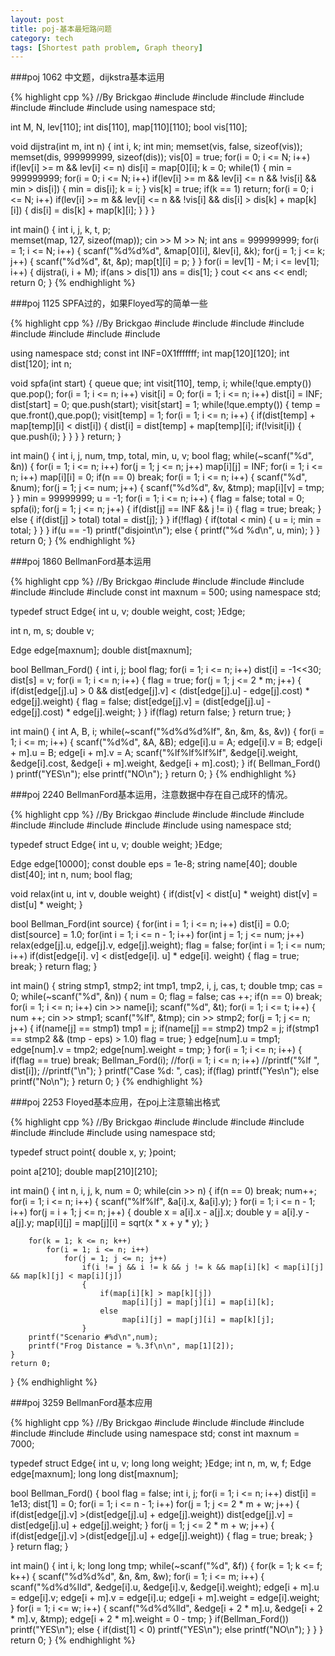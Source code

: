 ```yaml
---
layout: post
title: poj-基本最短路问题
category: tech
tags: [Shortest path problem, Graph theory]
---
```

###poj 1062
中文题，dijkstra基本运用

{% highlight cpp %}
//By Brickgao
#include <iostream>
#include <cstdio>
#include <cstring>
#include <cmath>
#include <cstdlib>
#include <algorithm>
#include <vector>
using namespace std;

int M, N, lev[110];
int dis[110], map[110][110];
bool vis[110];

void dijstra(int m, int n)
{
    int i, k;
    int min;
    memset(vis, false, sizeof(vis));
    memset(dis, 999999999, sizeof(dis));
    vis[0] = true;
    for(i = 0; i <= N; i++)
        if(lev[i] >= m && lev[i] <= n)
            dis[i] = map[0][i];
    k = 0;
    while(1)
    {
        min = 999999999;
        for(i = 0; i <= N; i++)
            if(lev[i] >= m && lev[i] <= n && !vis[i] && min > dis[i])
            {
                min = dis[i];
                k = i;
            }
        vis[k] = true;
        if(k == 1)
            return;
        for(i = 0; i <= N; i++)
            if(lev[i] >= m && lev[i] <= n && !vis[i] && dis[i] > dis[k] + map[k][i])
            {
                dis[i] = dis[k] + map[k][i];
            }
    }
}

int main()
{
    int i, j, k, t, p;                                                                                                                                          
    memset(map, 127, sizeof(map));
    cin >> M >> N;
    int ans = 999999999;
    for(i = 1; i <= N; i++)
    {
        scanf("%d%d%d", &map[0][i], &lev[i], &k);
        for(j = 1; j <= k; j++)
        {
            scanf("%d%d", &t, &p);
            map[t][i] = p;
        }
    }
    for(i = lev[1] - M; i <= lev[1]; i++)
    {
        dijstra(i, i + M);
        if(ans > dis[1])
            ans = dis[1];
    }
    cout << ans << endl;
    return 0;
}
{% endhighlight %}

###poj 1125
SPFA过的，如果Floyed写的简单一些

{% highlight cpp %}
//By Brickgao
#include <iostream>
#include <cstdio>
#include <cstring>
#include <cmath>
#include <cstdlib>
#include <algorithm>
#include <vector>
#include <queue>

using namespace std;
const int INF=0X1fffffff;
int map[120][120];
int dist[120];
int n;

void spfa(int start)
{
	queue <int> que;
	int visit[110], temp, i;
	while(!que.empty())
		que.pop();
	for(i = 1; i <= n; i++) visit[i] = 0;
	for(i = 1; i <= n; i++)
		dist[i] = INF;
	dist[start] = 0;
	que.push(start);
	visit[start] = 1;
	while(!que.empty())
	{
		temp = que.front(),que.pop();
		visit[temp] = 1;
		for(i = 1; i <= n; i++)
		{
			if(dist[temp] + map[temp][i] < dist[i])
			{
				dist[i] = dist[temp] + map[temp][i];
				if(!visit[i])
				{
					que.push(i);
				}
			}
		}
	}
	return;
}

int main()
{
	int i, j, num, tmp, total, min, u, v;
	bool flag;
	while(~scanf("%d", &n))
	{
		for(i = 1; i <= n; i++)
			for(j = 1; j <= n; j++)
				map[i][j] = INF;
		for(i = 1; i <= n; i++)
			map[i][i] = 0;
		if(n == 0) break;
		for(i = 1; i <= n; i++)
		{
			scanf("%d", &num);
			for(j = 1; j <= num; j++)
			{
				scanf("%d%d", &v, &tmp);
				map[i][v] = tmp;
			}
		}
		min = 99999999;
		u = -1;
		for(i = 1; i <= n; i++)
		{
			flag = false;
			total = 0;
			spfa(i);
			for(j = 1; j <= n; j++)
			{
				if(dist[j] == INF && j != i)
				{
					flag = true;
					break;
				}
				else
				{
					if(dist[j] > total)
						total = dist[j];
				}
			}
			if(!flag)
			{
				if(total < min)
				{
					u = i;
					min = total;
				}
			}
		}
		if(u == -1) printf("disjoint\n");
		else
		{
			printf("%d %d\n", u, min);
		}
	}
    return 0;
}
{% endhighlight %}

###poj 1860
BellmanFord基本运用

{% highlight cpp %}
//By Brickgao
#include <iostream>
#include <cstdio>
#include <cstring>
#include <cmath>
#include <cstdlib>
#include <algorithm>
#include <vector>
const int maxnum = 500;
using namespace std;

typedef struct Edge{
	int u, v;
	double weight, cost;
}Edge;

int n, m, s;
double v;

Edge edge[maxnum];
double dist[maxnum];

bool Bellman_Ford()
{
	int i, j;
	bool flag;
	for(i = 1; i <= n; i++)
		dist[i] = -1<<30;
	dist[s] = v;
	for(i = 1; i <= n; i++)
	{
	    flag = true;
		for(j = 1; j <= 2 * m; j++)
		{
		    if(dist[edge[j].u] > 0 && dist[edge[j].v] < (dist[edge[j].u] - edge[j].cost) * edge[j].weight)
		    {
                flag = false;
                dist[edge[j].v] = (dist[edge[j].u] - edge[j].cost) * edge[j].weight;
		    }
		}
		if(flag)   return false;
	}
    return true;
}

int main()
{
	int A, B, i;
	while(~scanf("%d%d%d%lf", &n, &m, &s, &v))
	{
		for(i = 1; i <= m; i++)
		{
		    scanf("%d%d", &A, &B);
			edge[i].u = A; edge[i].v = B;
			edge[i + m].u = B; edge[i + m].v = A;
			scanf("%lf%lf%lf%lf", &edge[i].weight, &edge[i].cost, &edge[i + m].weight, &edge[i + m].cost);
		}
		if( Bellman_Ford() ) printf("YES\n");
		else
            printf("NO\n");
    }
    return 0;
}
{% endhighlight %}

###poj 2240
BellmanFord基本运用，注意数据中存在自己成环的情况。

{% highlight cpp %}
//By Brickgao
#include <iostream>
#include <cstdio>
#include <cstring>
#include <cmath>
#include <cstdlib>
#include <algorithm>
#include <vector>
#include <string>
#include <queue>
using namespace std;

typedef struct Edge{
	int u, v;
	double weight;
}Edge;

Edge edge[10000];
const double eps = 1e-8;
string name[40];
double dist[40];
int n, num;
bool flag;

void relax(int u, int v, double weight)
{
	if(dist[v] < dist[u] * weight)
		dist[v] = dist[u] * weight;
}

bool Bellman_Ford(int source)
{
	for(int i = 1; i <= n; i++)
		dist[i] = 0.0;
    dist[source] = 1.0;
	for(int i = 1; i <= n - 1; i++)
		for(int j = 1; j <= num; j++)
			relax(edge[j].u, edge[j].v, edge[j].weight);
	flag = false;
	for(int i = 1; i <= num; i++)
		if(dist[edge[i]. v] < dist[edge[i]. u] * edge[i]. weight)
		{
			flag = true;
			break;
		}
	return flag;
}

int main()
{
	string stmp1, stmp2;
	int tmp1, tmp2, i, j, cas, t;
	double tmp;
	cas = 0;
	while(~scanf("%d", &n))
	{
		num = 0;
		flag = false;
		cas ++;
		if(n == 0) break;
		for(i = 1; i <= n; i++)
			cin >> name[i];
		scanf("%d", &t);
		for(i = 1; i <= t; i++)
		{
			num ++;
			cin >> stmp1;
			scanf("%lf", &tmp);
			cin >> stmp2;
			for(j = 1; j <= n; j++)
			{
				if(name[j] == stmp1) tmp1 = j;
				if(name[j] == stmp2) tmp2 = j;
				if(stmp1 == stmp2 && (tmp - eps) > 1.0) flag = true;
			}
		    edge[num].u = tmp1;
			edge[num].v = tmp2;
			edge[num].weight = tmp;
		}
		for(i = 1; i <= n; i++)
		{
			if(flag == true) break;
			Bellman_Ford(i);
			//for(i = 1; i <= n; i++)
				//printf("%lf ", dist[i]);
		    //printf("\n");
		}
		printf("Case %d: ", cas);
		if(flag) printf("Yes\n");
		else printf("No\n");
	}
    return 0;
}
{% endhighlight %}

###poj 2253
Floyed基本应用，在poj上注意输出格式

{% highlight cpp %}
//By Brickgao
#include <iostream>
#include <cstdio>
#include <cstring>
#include <cmath>
#include <cstdlib>
#include <algorithm>
#include <vector>
using namespace std;

typedef struct point{
   double x, y;
}point;

point a[210];
double map[210][210];

int main()
{
	int n, i, j, k, num = 0;
	while(cin >> n)
	{
		if(n == 0) break;
		num++;
		for(i = 1; i <= n; i++)
		{
			scanf("%lf%lf", &a[i].x, &a[i].y);
		}
		for(i = 1; i <= n - 1; i++)
			for(j = i + 1; j <= n; j++)
			{
				double x = a[i].x - a[j].x;
				double y = a[i].y - a[j].y;
				map[i][j] = map[j][i] = sqrt(x * x + y * y);
			}

		for(k = 1; k <= n; k++)
			for(i = 1; i <= n; i++)
				for(j = 1; j <= n; j++)
				    if(i != j && i != k && j != k && map[i][k] < map[i][j] && map[k][j] < map[i][j])
					{	
						if(map[i][k] > map[k][j])
						     map[i][j] = map[j][i] = map[i][k];
						else
							 map[i][j] = map[j][i] = map[k][j];
					}
		printf("Scenario #%d\n",num);
		printf("Frog Distance = %.3f\n\n", map[1][2]);
	}
    return 0;
}
{% endhighlight %}

###poj 3259
BellmanFord基本应用

{% highlight cpp %}
//By Brickgao
#include <iostream>
#include <cstdio>
#include <cstring>
#include <cmath>
#include <cstdlib>
#include <algorithm>
#include <vector>
using namespace std;
const int maxnum = 7000;

typedef struct Edge{
	int u, v;
	long long weight;
}Edge;
int n, m, w, f;
Edge edge[maxnum];
long long dist[maxnum];

bool Bellman_Ford()
{
	bool flag = false;
	int i, j;
	for(i = 1; i <= n; i++)
		dist[i] = 1e13;
	dist[1] = 0;
	for(i = 1; i <= n - 1; i++)
		for(j = 1; j <= 2 * m + w; j++)
		{
			if(dist[edge[j].v] >(dist[edge[j].u] + edge[j].weight))
				dist[edge[j].v] = dist[edge[j].u] + edge[j].weight;
		}
	for(j = 1; j <= 2 * m + w; j++)
	{
		if(dist[edge[j].v] >(dist[edge[j].u] + edge[j].weight))
		{
			flag = true;
			break;
		}	
	}
	return flag;
}


int main()
{
	int i, k;
	long long tmp;
	while(~scanf("%d", &f))
	{
		for(k = 1; k <= f; k++)
		{
			scanf("%d%d%d", &n, &m, &w);
			for(i = 1; i <= m; i++)
			{
				scanf("%d%d%lld", &edge[i].u, &edge[i].v, &edge[i].weight);
				edge[i + m].u = edge[i].v;
				edge[i + m].v = edge[i].u;
				edge[i + m].weight = edge[i].weight;
			}
			for(i = 1; i <= w; i++)
			{
				scanf("%d%d%lld", &edge[i + 2 * m].u, &edge[i + 2 * m].v, &tmp);
				edge[i + 2 * m].weight = 0 - tmp;
			}
			if(Bellman_Ford()) printf("YES\n");
			else
				{
					if(dist[1] < 0) printf("YES\n");
					else printf("NO\n");
				}
		}
	}
    return 0;
}
{% endhighlight %}

